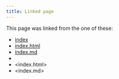 ```yaml
---
title: Linked page
---
```


This page was linked from the one of these:

- [index](index)
- [index.html](index.html)
- [index.md](index.md)
- <index>
- <index.html>
- <index.md>